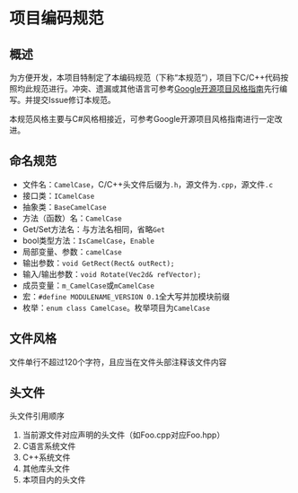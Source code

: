# 项目编码规范

## 概述

为方便开发，本项目特制定了本编码规范（下称“本规范”），项目下C/C++代码按照均此规范进行。冲突、遗漏或其他语言可参考[Google开源项目风格指南](https://zh-google-styleguide.readthedocs.io/en/latest/)先行编写。并提交Issue修订本规范。

本规范风格主要与C#风格相接近，可参考Google开源项目风格指南进行一定改进。
    
## 命名规范

- 文件名：`CamelCase`，C/C++头文件后缀为`.h`，源文件为`.cpp`，源文件`.c`
- 接口类：`ICamelCase`
- 抽象类：`BaseCamelCase`
- 方法（函数）名：`CamelCase`
- Get/Set方法名：与方法名相同，省略`Get`
- bool类型方法：`IsCamelCase`，`Enable`
- 局部变量、参数：`camelCase`
- 输出参数：`void GetRect(Rect& outRect);`
- 输入/输出参数：`void Rotate(Vec2d& refVector);`
- 成员变量：`m_CamelCase`或`mCamelCase`
- 宏：`#define MODULENAME_VERSION 0.1`全大写并加模块前缀
- 枚举：`enum class CamelCase`。枚举项目为`CamelCase`

## 文件风格

文件单行不超过120个字符，且应当在文件头部注释该文件内容

## 头文件

头文件引用顺序

1. 当前源文件对应声明的头文件（如Foo.cpp对应Foo.hpp）
2. C语言系统文件
3. C++系统文件
4. 其他库头文件
5. 本项目内的头文件